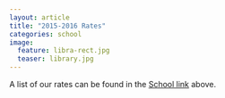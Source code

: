 ```yaml
---
layout: article
title: "2015-2016 Rates"
categories: school
image:
  feature: libra-rect.jpg
  teaser: library.jpg
---
```


A list of our rates can be found in the [School link](./school/) above. 
